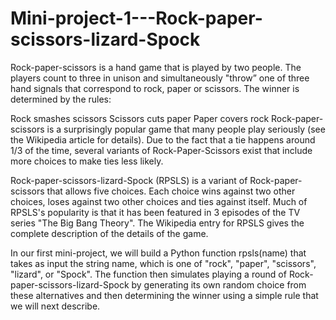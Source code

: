 # Mini-project-1---Rock-paper-scissors-lizard-Spock
Rock-paper-scissors is a hand game that is played by two people. The players count to three in unison and simultaneously "throw” one of three hand signals that correspond to rock, paper or scissors. The winner is determined by the rules:

Rock smashes scissors
Scissors cuts paper
Paper covers rock
Rock-paper-scissors is a surprisingly popular game that many people play seriously (see the Wikipedia article for details). Due to the fact that a tie happens around 1/3 of the time, several variants of Rock-Paper-Scissors exist that include more choices to make ties less likely.

Rock-paper-scissors-lizard-Spock (RPSLS) is a variant of Rock-paper-scissors that allows five choices. Each choice wins against two other choices, loses against two other choices and ties against itself. Much of RPSLS's popularity is that it has been featured in 3 episodes of the TV series "The Big Bang Theory". The Wikipedia entry for RPSLS gives the complete description of the details of the game.

In our first mini-project, we will build a Python function rpsls(name) that takes as input the string name, which is one of "rock", "paper", "scissors", "lizard", or "Spock". The function then simulates playing a round of Rock-paper-scissors-lizard-Spock by generating its own random choice from these alternatives and then determining the winner using a simple rule that we will next describe.
